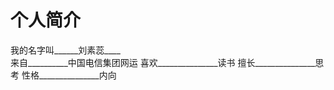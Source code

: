 # 个人简介

我的名字叫______刘素蕊____                   
来自__________中国电信集团网运
喜欢_______________读书
擅长_______________思考
性格_______________内向
